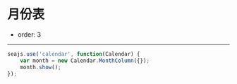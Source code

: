 # 月份表

- order: 3

------------

<link rel="stylesheet" href="../src/css/month.css" />

<style type="text/css">
.ui-calendar-month {
position: absolute;
top: 240px;
left: 50%;
margin-left: -100px;
}
</style>


````javascript
seajs.use('calendar', function(Calendar) {
    var month = new Calendar.MonthColumn({});
    month.show();
});
````
